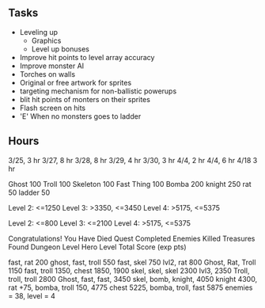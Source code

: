 
Tasks
-------------------------
- Leveling up
   - Graphics
   - Level up bonuses
- Improve hit points to level array accuracy
- Improve monster AI 
- Torches on walls
- Original or free artwork for sprites
- targeting mechanism for non-ballistic powerups
- blit hit points of monters on their sprites
- Flash screen on hits
- 'E' When no monsters goes to ladder

Hours
--------------------------
 3/25, 3 hr
 3/27, 8 hr
 3/28, 8 hr
 3/29, 4 hr
 3/30, 3 hr
 4/4,  2 hr
 4/4,  6 hr
 4/18  3 hr

Ghost 100
Troll 100
Skeleton 100
Fast Thing 100
Bomba 200
knight 250
rat 50
ladder 50

Level 2: <=1250
Level 3: >3350,  <=3450
Level 4: >5175,  <=5375

Level 2: <=800
Level 3: <=2100
Level 4: >5175,  <=5375

Congratulations! You Have Died
Quest Completed
Enemies Killed
Treasures Found
Dungeon Level
Hero Level
Total Score (exp pts)

fast, rat 200
ghost, fast, troll 550
fast, skel 750 lvl2, rat 800
Ghost, Rat, Troll 1150
fast, troll 1350, chest 1850, 1900
skel, skel, skel 2300 lvl3, 2350
Troll, troll, troll 2800
Ghost, fast, fast, 3450
skel, bomb, knight, 4050
knight 4300, rat +75, bomba, troll 150, 4775
chest 5225, bomba, troll, fast 5875
enemies = 38, level = 4

